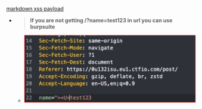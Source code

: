 
[markdown xss payload](https://github.com/cujanovic/Markdown-XSS-Payloads/blob/master/Markdown-XSS-Payloads.txt)
- > __If you are not getting /?name=test123 in url you can use burpsuite__
  - ![image1](https://github.com/Chittu13/All_in_one/blob/main/image/image1.png)
